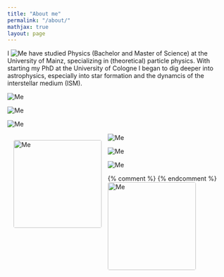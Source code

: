 ```yaml
---
title: "About me"
permalink: "/about/"
mathjax: true
layout: page
---
```


I <img
  src="/assets/IMG_1246_ich.png"
  alt="Me"
  class="float-image-left"
/>  have studied Physics (Bachelor and Master of Science) at the University of Mainz, specializing in (theoretical) particle physics.
With starting my PhD at the University of Cologne I began to dig deeper into astrophysics, especially into star formation and the dynamcis of the interstellar medium (ISM).

<img
  src="/assets/IMG_3139_ich.png"
  alt="Me"
  class="float-image-left"
/>

<img
  src="/assets/IMG_3949_ich.png"
  alt="Me"
  class="float-image-left"
/>

<img
  src="/assets/IMG_8491_ich.jpg"
  alt="Me"
  class="float-image-left"
/>


 <img
  src="/assets/IMG_1246_ich.png"
  alt="Me"
  style="
    float: left;
    margin: 1em 1em 1em 1em;       /* top 0, right 1em, bottom 1em, left 0 */
    width: 200px;
    height: 200px;
    object-fit: cover;
    object-position: 40% 20%;
    border-radius: 4px;
  "
/>

<img
  src="/assets/IMG_5637.jpg"
  alt="Me"
  class="float-image-left"
/>

<img
  src="/assets/IMG_8459.jpg"
  alt="Me"
  class="float-image-left"
/>


<img
  src="/assets/IMG_8491.jpg"
  alt="Me"
  class="float-image-left"
/>


{% comment %}
 <img
  src="/assets/IMG_1246_ich.png"
  alt="Me"
  style="
    float: left;
    margin: 0 1em 1em 0;       /* top 0, right 1em, bottom 1em, left 0 */
    width: 200px;
    height: 200px;
    object-fit: cover;
    object-position: 50% 20%;
    border-radius: 4px;
  "
/>
{% endcomment %}
